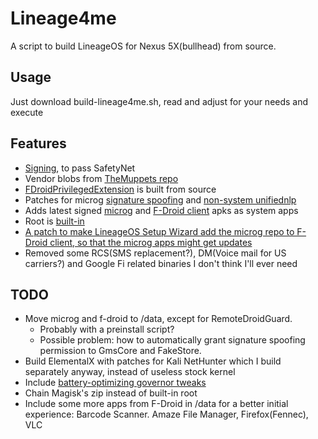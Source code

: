 # Lineage4me

A script to build LineageOS for Nexus 5X(bullhead) from source. 

## Usage
Just download build-lineage4me.sh, read and adjust for your needs and execute

## Features
- [Signing](https://wiki.lineageos.org/signing_builds.html), to pass SafetyNet
- Vendor blobs from [TheMuppets repo](https://github.com/TheMuppets/proprietary_vendor_lge)
- [FDroidPrivilegedExtension](https://gitlab.com/fdroid/privileged-extension/blob/master/README.md) is built from source
- Patches for microg [signature spoofing](https://raw.githubusercontent.com/microg/android_packages_apps_GmsCore/master/patches/android_frameworks_base-N.patch) and [non-system unifiednlp](https://raw.githubusercontent.com/microg/android_packages_apps_UnifiedNlp/master/patches/android_frameworks_base-N.patch)
- Adds latest signed [microg](https://microg.org/download.html) and [F-Droid client](https://f-droid.org/) apks as system apps
- Root is [built-in](https://lineageos.org/Update-and-Build-Prep/)
- [A patch to make LineageOS Setup Wizard add the microg repo to F-Droid client, so that the microg apps might get updates](https://github.com/thermatk/Lineage4me/blob/master/add_microg_repo_setup.patch)
- Removed some RCS(SMS replacement?), DM(Voice mail for US carriers?) and Google Fi related binaries I don't think I'll ever need

## TODO
- Move microg and f-droid to /data, except for RemoteDroidGuard.
  - Probably with a preinstall script? 
  - Possible problem: how to automatically grant signature spoofing permission to GmsCore and FakeStore.
- Build ElementalX with patches for Kali NetHunter which I build separately anyway, instead of useless stock kernel
- Include [battery-optimizing governor tweaks](https://github.com/Alcolawl/Interactive-Governor-Tweaks)
- Chain Magisk's zip instead of built-in root
- Include some more apps from F-Droid in /data for a better initial experience: Barcode Scanner. Amaze File Manager, Firefox(Fennec), VLC
